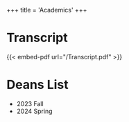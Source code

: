 +++
title = 'Academics'
+++

# Transcript

{{< embed-pdf url="/Transcript.pdf" >}}

# Deans List
- 2023 Fall
- 2024 Spring
